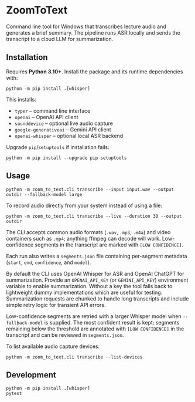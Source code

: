 # ZoomToText

Command line tool for Windows that transcribes lecture audio and generates a
brief summary.  The pipeline runs ASR locally and sends the transcript to a
cloud LLM for summarization.

## Installation

Requires **Python 3.10+**.  Install the package and its runtime dependencies
with:

```
python -m pip install .[whisper]
```

This installs:

- `typer` – command line interface
- `openai` – OpenAI API client
- `sounddevice` – optional live audio capture
- `google-generativeai` – Gemini API client
- `openai-whisper` – optional local ASR backend

Upgrade `pip`/`setuptools` if installation fails:

```
python -m pip install --upgrade pip setuptools
```

## Usage

```
python -m zoom_to_text.cli transcribe --input input.wav --output outdir --fallback-model large
```

To record audio directly from your system instead of using a file:

```
python -m zoom_to_text.cli transcribe --live --duration 30 --output outdir
```

The CLI accepts common audio formats (`.wav`, `.mp3`, `.m4a`) and video
containers such as `.mp4`; anything ffmpeg can decode will work. Low-confidence
segments in the transcript are marked with `[LOW CONFIDENCE]`.

Each run also writes a `segments.json` file containing per-segment metadata
(`start`, `end`, `confidence`, and `model`).

By default the CLI uses OpenAI Whisper for ASR and OpenAI ChatGPT for
summarization.  Provide an `OPENAI_API_KEY` (or `GEMINI_API_KEY`) environment
variable to enable summarization.  Without a key the tool falls back to
lightweight dummy implementations which are useful for testing.  Summarization
requests are chunked to handle long transcripts and include simple retry logic
for transient API errors.

Low-confidence segments are retried with a larger Whisper model when
`--fallback-model` is supplied.  The most confident result is kept; segments
remaining below the threshold are annotated with `[LOW CONFIDENCE]` in the
transcript and can be reviewed in `segments.json`.

To list available audio capture devices:

```
python -m zoom_to_text.cli transcribe --list-devices
```

## Development

```
python -m pip install .[whisper]
pytest
```
